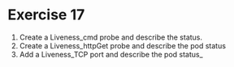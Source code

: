 # Exercise 17


1. Create a Liveness_cmd probe and describe the status.
2. Create a Liveness_httpGet probe and describe the pod status
3. Add a Liveness_TCP port and describe the pod status_

